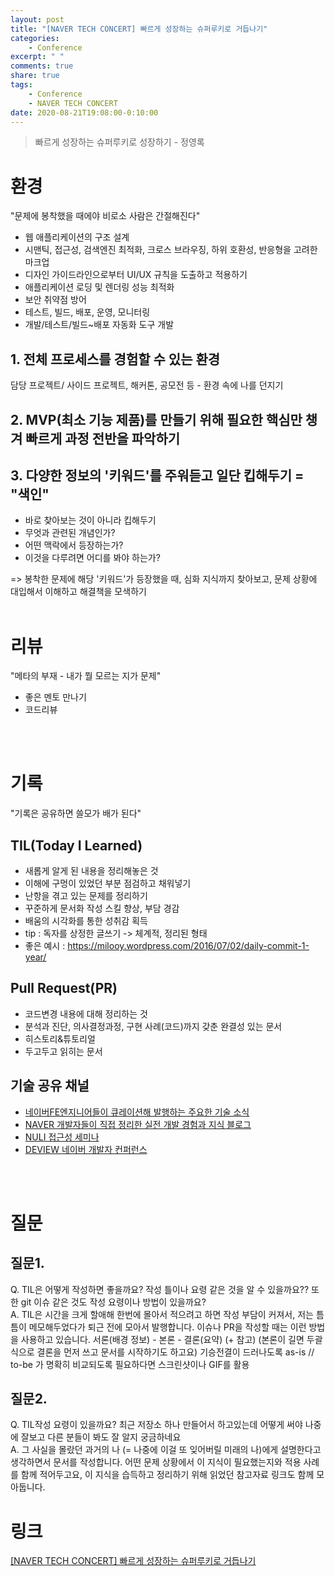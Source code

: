 ```yaml
---
layout: post
title: "[NAVER TECH CONCERT] 빠르게 성장하는 슈퍼루키로 거듭나기"
categories:
    - Conference
excerpt: " "
comments: true
share: true
tags:
    - Conference
    - NAVER TECH CONCERT
date: 2020-08-21T19:08:00-0:10:00
---
```


> 빠르게 성장하는 슈퍼루키로 성장하기 - 정영록

# 환경

"문제에 봉착했을 때에야 비로소 사람은 간절해진다"

-   웹 애플리케이션의 구조 설계
-   시맨틱, 접근성, 검색엔진 최적화, 크로스 브라우징, 하위 호환성, 반응형을 고려한 마크업
-   디자인 가이드라인으로부터 UI/UX 규칙을 도출하고 적용하기
-   애플리케이션 로딩 및 렌더링 성능 최적화
-   보안 취약점 방어
-   테스트, 빌드, 배포, 운영, 모니터링
-   개발/테스트/빌드~배포 자동화 도구 개발

## 1. 전체 프로세스를 경험할 수 있는 환경

담당 프로젝트/ 사이드 프로젝트, 해커톤, 공모전 등 - 환경 속에 나를 던지기

## 2. MVP(최소 기능 제품)를 만들기 위해 필요한 핵심만 챙겨 빠르게 과정 전반을 파악하기

## 3. 다양한 정보의 '키워드'를 주워듣고 일단 킵해두기 = "색인"

-   바로 찾아보는 것이 아니라 킵해두기
-   무엇과 관련된 개념인가?
-   어떤 맥락에서 등장하는가?
-   이것을 다루려면 어디를 봐야 하는가?

=> 봉착한 문제에 해당 '키워드'가 등장했을 때, 심화 지식까지 찾아보고, 문제 상황에 대입해서 이해하고 해결책을 모색하기
<br><br>

# 리뷰

"메타의 부재 - 내가 뭘 모르는 지가 문제"

-   좋은 멘토 만나기
-   코드리뷰

<br><br>

# 기록

"기록은 공유하면 쓸모가 배가 된다"

## TIL(Today I Learned)

-   새롭게 알게 된 내용을 정리해놓은 것
-   이해에 구멍이 있었던 부분 점검하고 채워넣기
-   난항을 겪고 있는 문제를 정리하기
-   꾸준하게 문서화 작성 스킬 향상, 부담 경감
-   배움의 시각화를 통한 성취감 획득
-   tip : 독자를 상정한 글쓰기 -> 체계적, 정리된 형태
-   좋은 예시 : <https://milooy.wordpress.com/2016/07/02/daily-commit-1-year/>

## Pull Request(PR)

-   코드변경 내용에 대해 정리하는 것
-   분석과 진단, 의사결정과정, 구현 사례(코드)까지 갖춘 완결성 있는 문서
-   히스토리&튜토리얼
-   두고두고 읽히는 문서

## 기술 공유 채널

-   [네이버FE엔지니어들이 큐레이션해 발행하는 주요한 기술 소식](https://github.com/naver/fe-news/)
-   [NAVER 개발자들이 직접 정리한 실전 개발 경험과 지식 블로그](https://d2.naver.com/)
-   [NULI 접근성 세미나](https://nuli.navercorp.com/)
-   [DEVIEW 네이버 개발자 컨퍼런스](https://deview.kr)

<br><br>

# 질문

## 질문1.

Q. TIL은 어떻게 작성하면 좋을까요? 작성 틀이나 요령 같은 것을 알 수 있을까요??
또한 git 이슈 같은 것도 작성 요령이나 방법이 있을까요?
<br>
A. TIL은 시간을 크게 할애해 한번에 몰아서 적으려고 하면 작성 부담이 커져서, 저는 틈틈이 메모해두었다가 퇴근 전에 모아서 발행합니다.
이슈나 PR을 작성할 때는 이런 방법을 사용하고 있습니다.
서론(배경 정보) - 본론 - 결론(요약) (+ 참고)
(본론이 길면 두괄식으로 결론을 먼저 쓰고 문서를 시작하기도 하고요)
기승전결이 드러나도록
as-is // to-be 가 명확히 비교되도록
필요하다면 스크린샷이나 GIF를 활용
<br>

## 질문2.

Q. TIL작성 요령이 있을까요? 최근 저장소 하나 만들어서 하고있는데 어떻게 써야 나중에 잘보고 다른 분들이 봐도 잘 알지 궁금하네요
<br>
A. 그 사실을 몰랐던 과거의 나 (= 나중에 이걸 또 잊어버릴 미래의 나)에게 설명한다고 생각하면서 문서를 작성합니다. 어떤 문제 상황에서 이 지식이 필요했는지와 적용 사례를 함께 적어두고요, 이 지식을 습득하고 정리하기 위해 읽었던 참고자료 링크도 함께 모아둡니다.
<br>

# 링크

[[NAVER TECH CONCERT] 빠르게 성장하는 슈퍼루키로 거듭나기](https://tv.naver.com/v/15355024/list/629240)
